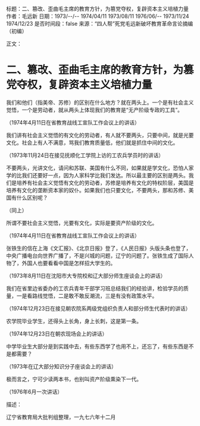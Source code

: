 标题：二、篡改、歪曲毛主席的教育方针，为篡党夺权，复辟资本主义培植力量
作者：毛远新
日期：1973/--/-- 1974/04/11 1973/08/11 1976/06/-- 1973/11/24 1974/12/23
是否时间段：false
来源：“四人帮”死党毛远新破坏教育革命言论摘编（初编）

正文：

# 二、篡改、歪曲毛主席的教育方针，为篡党夺权，复辟资本主义培植力量

我们和他们（指美帝、苏修）的区别在什么地方？就在两头上。一个是有社会主义觉悟，一个是劳动者，就从两头上体现我们的教育是“无产阶级专政的工具”。

（1974年4月11日在省教育战线工宣队工作会议上的讲话）

我们讲有社会主义觉悟的有文化的劳动者，有人就不要两头，只要中间，就是光要文化。社会上有人不满意，骂我们教育质量低，他们就是抓住中间的文化。

（1973年11月24日在接见抚顺化工学院上访的工农兵学员时的讲话）

不要两头，光讲文化，请问和苏联、美国有什么不同，如果就是学文化，恐怕人家学的比我们还要好一点，因为人家科学比我们发达。所以最主要的区别是两头。我们是培养有社会主义觉悟有文化的劳动者，苏修是培养有文化的特权阶层，美国是培养有文化的垄断资本家的奴仆。如果我们也只要文化，不要两头，那和苏修、美国有什么区别呢？

（同上）

所谓不要社会主义觉悟，光要有文化，实际是要资产阶级的文化。

（1974年4月11日在省教育战线工宣队工作会议上的讲话）

张铁生的信在上海《文汇报》、《北京日报》登了，《人民日报》头版头条也登了，中央广播电台向世界广播了，不是兴城的问题，辽宁的问题了。张铁生成了国际人物了，外国人也要看看中国是怎样招大学生的。

（1973年8月11日在沈阳市大专院校和辽大部分师生座谈会上的讲话）

我们在省里边省委办的工农兵青年干部学习班总结我们的经验讲，检验学员的质量，一是看路线觉悟，二是敢不敢反潮流，三是有没有政策水平。

（1974年12月23日在接见朝农院系两级党组织负责人和部分师生代表时的讲话）

农学院毕业学生，还得头上长角，身上长刺，这是第一条。

（1974年12月23日在朝农现场会上的讲话）

中学毕业生大部分是到实践中去，有些东西学了也用不上，还忘了，有些东西是不是都需要？

（1973年在辽大部分知识分子座谈会上的讲话）

极而言之，宁可少读两本书，也别叫资产阶级熏染下一代。

（1976年6月一次讲话）

描述：

辽宁省教育局大批判组整理，一九七六年十二月

